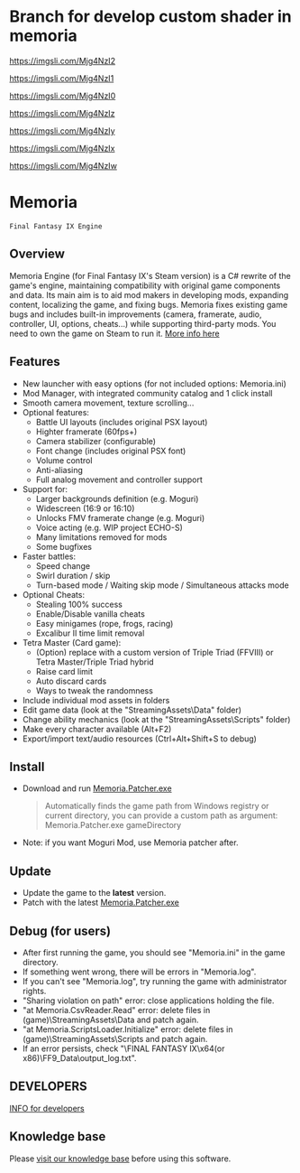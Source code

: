 # Branch for develop custom shader in memoria

https://imgsli.com/Mjg4NzI2

https://imgsli.com/Mjg4NzI1

https://imgsli.com/Mjg4NzI0

https://imgsli.com/Mjg4NzIz

https://imgsli.com/Mjg4NzIy

https://imgsli.com/Mjg4NzIx

https://imgsli.com/Mjg4NzIw

# Memoria 
    Final Fantasy IX Engine

## Overview

Memoria Engine (for Final Fantasy IX's Steam version) is a C# rewrite of the game's engine, maintaining compatibility with original game components and data. Its main aim is to aid mod makers in developing mods, expanding content, localizing the game, and fixing bugs. Memoria fixes existing game bugs and includes built-in improvements (camera, framerate, audio, controller, UI, options, cheats...) while supporting third-party mods. You need to own the game on Steam to run it. [More info here](https://github.com/Albeoris/Memoria/wiki/Project-Overview)

## Features

- New launcher with easy options (for not included options: Memoria.ini)
- Mod Manager, with integrated community catalog and 1 click install
- Smooth camera movement, texture scrolling...
- Optional features:
    - Battle UI layouts (includes original PSX layout)
    - Highter framerate (60fps+)
    - Camera stabilizer (configurable)
    - Font change (includes original PSX font)
    - Volume control
    - Anti-aliasing
    - Full analog movement and controller support
- Support for:
    - Larger backgrounds definition (e.g. Moguri)
    - Widescreen (16:9 or 16:10)
    - Unlocks FMV framerate change (e.g. Moguri)
    - Voice acting (e.g. WIP project ECHO-S)
    - Many limitations removed for mods
    - Some bugfixes
- Faster battles:
    - Speed change
    - Swirl duration / skip
    - Turn-based mode / Waiting skip mode / Simultaneous attacks mode
- Optional Cheats:
    - Stealing 100% success
    - Enable/Disable vanilla cheats
    - Easy minigames (rope, frogs, racing)
    - Excalibur II time limit removal
- Tetra Master (Card game):
    - (Option) replace with a custom version of Triple Triad (FFVIII) or Tetra Master/Triple Triad hybrid
    - Raise card limit
    - Auto discard cards
    - Ways to tweak the randomness
- Include individual mod assets in folders
- Edit game data (look at the "StreamingAssets\Data" folder)
- Change ability mechanics (look at the "StreamingAssets\Scripts" folder)
- Make every character available (Alt+F2)
- Export/import text/audio resources (Ctrl+Alt+Shift+S to debug)


## Install

- Download and run [Memoria.Patcher.exe](https://github.com/Albeoris/Memoria/releases/)

    > Automatically finds the game path from Windows registry or current directory, you can provide a custom path as argument:
    > Memoria.Patcher.exe gameDirectory
- Note: if you want Moguri Mod, use Memoria patcher after.


## Update

- Update the game to the **latest** version.
- Patch with the latest [Memoria.Patcher.exe](https://github.com/Albeoris/Memoria/releases/)


## Debug (for users)

- After first running the game, you should see "Memoria.ini" in the game directory.
- If something went wrong, there will be errors in "Memoria.log".
- If you can't see "Memoria.log", try running the game with administrator rights.
- "Sharing violation on path" error: close applications holding the file.
- "at Memoria.CsvReader.Read" error: delete files in (game)\StreamingAssets\Data and patch again.
- "at Memoria.ScriptsLoader.Initialize" error: delete files in (game)\StreamingAssets\Scripts and patch again.
- If an error persists, check "\FINAL FANTASY IX\x64(or x86)\FF9_Data\output_log.txt".

## DEVELOPERS

[INFO for developers](https://github.com/Albeoris/Memoria/wiki/Developer-instructions)


## Knowledge base

Please [visit our knowledge base](../../wiki#knowledge-base) before using this software.
